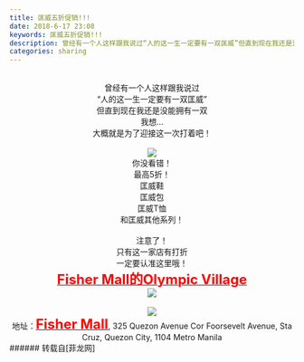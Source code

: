 ```yaml
---
title: 匡威五折促销!!!
date: 2018-6-17 23:08
keywords: 匡威五折促销!!!
description: 曾经有一个人这样跟我说过“人的这一生一定要有一双匡威”但直到现在我还是没能拥有一双我想…大概就是为了迎接这一次打着吧！你没看错！最高5折！匡威鞋匡威包匡威T恤和匡威其他系列！注意了！只有这一家店有打折一定要认准这里哦！Fisher Mall的Olympic Village地址：Fisher Mall, 325 Quezon Avenue Cor Foorsevelt Avenue, Sta Cruz, Quezon City, 1104 Metro Manila
categories: sharing
---
```

<td class="t_f" id="postmessage_1428974">

<div align="center"><br/>
曾经有一个人这样跟我说过<br/>
“人的这一生一定要有一双匡威”<br/>
但直到现在我还是没能拥有一双<br/>
我想…<br/>
大概就是为了迎接这一次打着吧！<br/>
<br/>

<img aid="857610" data-cf-modified-fc7efc9b0f460923ddb8f627-="" file="data/attachment/forum/201806/17/230201d117uzghzjd5yh7g.jpg.thumb.jpg" id="aimg_857610" inpost="1" onclick="" onmouseover="" src="http://www.flw.ph/data/attachment/forum/201806/17/230201d117uzghzjd5yh7g.jpg" style="cursor:pointer" zoomfile="data/attachment/forum/201806/17/230201d117uzghzjd5yh7g.jpg"/>


<br/>
你没看错！<br/>
最高5折！<br/>
匡威鞋<br/>
匡威包<br/>
匡威T恤<br/>
和匡威其他系列！<br/>
<br/>
注意了！<br/>
只有这一家店有打折<br/>
一定要认准这里哦！<br/>
<strong><u><font color="Red"><font size="5">Fisher Mall的Olympic Village</font></font></u></strong><br/>

<img aid="857612" data-cf-modified-fc7efc9b0f460923ddb8f627-="" file="data/attachment/forum/201806/17/230704vrxrrprxox4pxw4w.jpg.thumb.jpg" id="aimg_857612" inpost="1" onclick="" onmouseover="" src="http://www.flw.ph/data/attachment/forum/201806/17/230704vrxrrprxox4pxw4w.jpg" style="cursor:pointer" zoomfile="data/attachment/forum/201806/17/230704vrxrrprxox4pxw4w.jpg"/>


</div><div align="center"><br/>

<img aid="857611" data-cf-modified-fc7efc9b0f460923ddb8f627-="" file="data/attachment/forum/201806/17/230511ti35595al22rfu9h.png.thumb.jpg" id="aimg_857611" inpost="1" onclick="" onmouseover="" src="http://www.flw.ph/data/attachment/forum/201806/17/230511ti35595al22rfu9h.png" style="cursor:pointer" zoomfile="data/attachment/forum/201806/17/230511ti35595al22rfu9h.png"/>


<br/>
地址：<strong><u><font color="Red"><font size="5">Fisher Mall</font></font></u></strong>, 325 Quezon Avenue Cor Foorsevelt Avenue, Sta Cruz, Quezon City, 1104 Metro Manila</div></td>
###### 转载自[菲龙网]